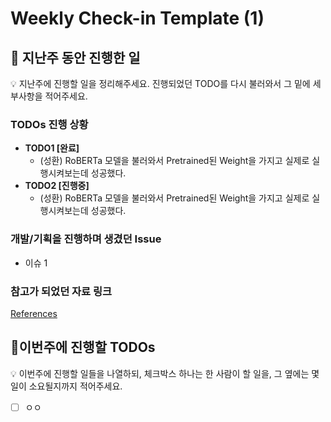 # Weekly Check-in Template (1)

## 🎊 지난주 동안 진행한 일

<aside>
💡 지난주에 진행할 일을 정리해주세요. 진행되었던 TODO를 다시 불러와서 그 밑에 세부사항을 적어주세요.

</aside>

### TODOs 진행 상황

- **TODO1 [완료]**
    - (성환) RoBERTa 모델을 불러와서 Pretrained된 Weight을 가지고 실제로 실행시켜보는데 성공했다.
- **TODO2 [진행중]**
    - (성환) RoBERTa 모델을 불러와서 Pretrained된 Weight을 가지고 실제로 실행시켜보는데 성공했다.

### 개발/기획을 진행하며 생겼던 Issue

- 이슈 1

### 참고가 되었던 자료 링크

[References](Weekly%20Check-in%20Template%20(1)%204a66f4c0855444a085a492d69cbeb95e/References%2056697473b09b416f9d2b335f7b0c2d6b.csv)

## 👷이번주에 진행할 TODOs

<aside>
💡 이번주에 진행할 일들을 나열하되, 체크박스 하나는 한 사람이 할 일을, 그 옆에는 몇일이 소요될지까지 적어주세요.

</aside>

- [ ]  ㅇㅇ